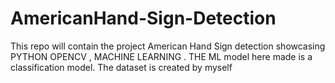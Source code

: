 # AmericanHand-Sign-Detection


This repo will contain the project American Hand Sign detection showcasing PYTHON OPENCV , MACHINE LEARNING .
THE ML model here made is a classification model.
The dataset is created by myself
